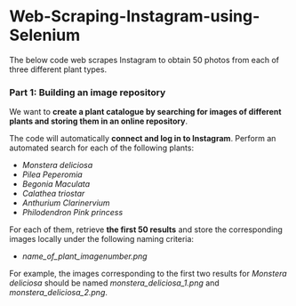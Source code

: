 # Web-Scraping-Instagram-using-Selenium
The below code web scrapes Instagram to obtain 50 photos from each of three different plant types.

### Part 1: Building an image repository

We want to **create a plant catalogue by searching for images of different plants and storing them in an online repository**.

The code will automatically <b>connect and log in to Instagram</b>. Perform an automated search for each of the following plants:
<ul>
    <li><i>Monstera deliciosa</i></li>
    <li><i>Pilea Peperomia</i></li>
    <li><i>Begonia Maculata</i></li>
    <li><i>Calathea triostar</i></li>
    <li><i>Anthurium Clarinervium</i></li>
    <li><i>Philodendron Pink princess</i></li>
</ul>

For each of them, retrieve <b>the first 50 results</b> and store the corresponding images locally under the following naming criteria:
   <ul>
       <li><i>name_of_plant_imagenumber.png</i></li>
   </ul> 
    
For example, the images corresponding to the first two results for <i>Monstera deliciosa</i> should be named <i>monstera_deliciosa_1.png</i> and <i>monstera_deliciosa_2.png</i>.<br>
<br>
